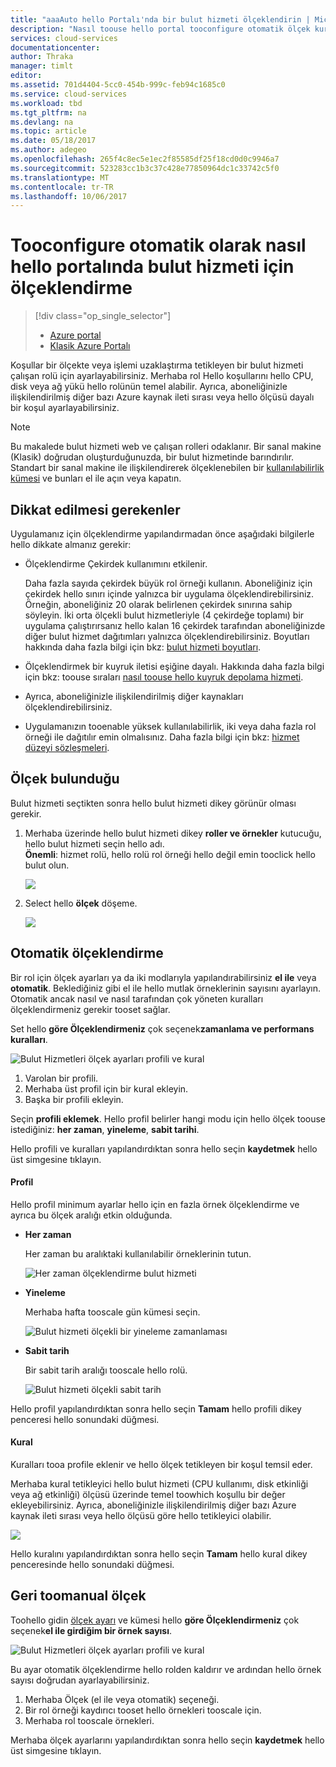 ```yaml
---
title: "aaaAuto hello Portalı'nda bir bulut hizmeti ölçeklendirin | Microsoft Docs"
description: "Nasıl toouse hello portal tooconfigure otomatik ölçek kuralı için bir bulut hizmeti web rolü veya Azure çalışan rolünde öğrenin."
services: cloud-services
documentationcenter: 
author: Thraka
manager: timlt
editor: 
ms.assetid: 701d4404-5cc0-454b-999c-feb94c1685c0
ms.service: cloud-services
ms.workload: tbd
ms.tgt_pltfrm: na
ms.devlang: na
ms.topic: article
ms.date: 05/18/2017
ms.author: adegeo
ms.openlocfilehash: 265f4c8ec5e1ec2f85585df25f18cd0d0c9946a7
ms.sourcegitcommit: 523283cc1b3c37c428e77850964dc1c33742c5f0
ms.translationtype: MT
ms.contentlocale: tr-TR
ms.lasthandoff: 10/06/2017
---
```

# <a name="how-tooconfigure-auto-scaling-for-a-cloud-service-in-hello-portal"></a>Tooconfigure otomatik olarak nasıl hello portalında bulut hizmeti için ölçeklendirme
> [!div class="op_single_selector"]
> * [Azure portal](cloud-services-how-to-scale-portal.md)
> * [Klasik Azure Portalı](cloud-services-how-to-scale.md)

Koşullar bir ölçekte veya işlemi uzaklaştırma tetikleyen bir bulut hizmeti çalışan rolü için ayarlayabilirsiniz. Merhaba rol Hello koşullarını hello CPU, disk veya ağ yükü hello rolünün temel alabilir. Ayrıca, aboneliğinizle ilişkilendirilmiş diğer bazı Azure kaynak ileti sırası veya hello ölçüsü dayalı bir koşul ayarlayabilirsiniz.

> [!NOTE]
> Bu makalede bulut hizmeti web ve çalışan rolleri odaklanır. Bir sanal makine (Klasik) doğrudan oluşturduğunuzda, bir bulut hizmetinde barındırılır. Standart bir sanal makine ile ilişkilendirerek ölçeklenebilen bir [kullanılabilirlik kümesi](../virtual-machines/windows/classic/configure-availability.md?toc=%2fazure%2fvirtual-machines%2fwindows%2fclassic%2ftoc.json) ve bunları el ile açın veya kapatın.

## <a name="considerations"></a>Dikkat edilmesi gerekenler
Uygulamanız için ölçeklendirme yapılandırmadan önce aşağıdaki bilgilerle hello dikkate almanız gerekir:

* Ölçeklendirme Çekirdek kullanımını etkilenir.

    Daha fazla sayıda çekirdek büyük rol örneği kullanın. Aboneliğiniz için çekirdek hello sınırı içinde yalnızca bir uygulama ölçeklendirebilirsiniz. Örneğin, aboneliğiniz 20 olarak belirlenen çekirdek sınırına sahip söyleyin. İki orta ölçekli bulut hizmetleriyle (4 çekirdeğe toplamı) bir uygulama çalıştırırsanız hello kalan 16 çekirdek tarafından aboneliğinizde diğer bulut hizmet dağıtımları yalnızca ölçeklendirebilirsiniz. Boyutları hakkında daha fazla bilgi için bkz: [bulut hizmeti boyutları](cloud-services-sizes-specs.md).

* Ölçeklendirmek bir kuyruk iletisi eşiğine dayalı. Hakkında daha fazla bilgi için bkz: toouse sıraları [nasıl toouse hello kuyruk depolama hizmeti](../storage/queues/storage-dotnet-how-to-use-queues.md).

* Ayrıca, aboneliğinizle ilişkilendirilmiş diğer kaynakları ölçeklendirebilirsiniz.

* Uygulamanızın tooenable yüksek kullanılabilirlik, iki veya daha fazla rol örneği ile dağıtılır emin olmalısınız. Daha fazla bilgi için bkz: [hizmet düzeyi sözleşmeleri](https://azure.microsoft.com/support/legal/sla/).


## <a name="where-scale-is-located"></a>Ölçek bulunduğu
Bulut hizmeti seçtikten sonra hello bulut hizmeti dikey görünür olması gerekir.

1. Merhaba üzerinde hello bulut hizmeti dikey **roller ve örnekler** kutucuğu, hello bulut hizmeti seçin hello adı.   
   **Önemli**: hizmet rolü, hello rolü rol örneği hello değil emin tooclick hello bulut olun.

    ![](./media/cloud-services-how-to-scale-portal/roles-instances.png)
2. Select hello **ölçek** döşeme.

    ![](./media/cloud-services-how-to-scale-portal/scale-tile.png)

## <a name="automatic-scale"></a>Otomatik ölçeklendirme
Bir rol için ölçek ayarları ya da iki modlarıyla yapılandırabilirsiniz **el ile** veya **otomatik**. Beklediğiniz gibi el ile hello mutlak örneklerinin sayısını ayarlayın. Otomatik ancak nasıl ve nasıl tarafından çok yöneten kuralları ölçeklendirmeniz gerekir tooset sağlar.

Set hello **göre Ölçeklendirmeniz** çok seçenek**zamanlama ve performans kuralları**.

![Bulut Hizmetleri ölçek ayarları profili ve kural](./media/cloud-services-how-to-scale-portal/schedule-basics.png)

1. Varolan bir profili.
2. Merhaba üst profil için bir kural ekleyin.
3. Başka bir profili ekleyin.

Seçin **profili eklemek**. Hello profil belirler hangi modu için hello ölçek toouse istediğiniz: **her zaman**, **yineleme**, **sabit tarihi**.

Hello profili ve kuralları yapılandırdıktan sonra hello seçin **kaydetmek** hello üst simgesine tıklayın.

#### <a name="profile"></a>Profil
Hello profil minimum ayarlar hello için en fazla örnek ölçeklendirme ve ayrıca bu ölçek aralığı etkin olduğunda.

* **Her zaman**

    Her zaman bu aralıktaki kullanılabilir örneklerinin tutun.  

    ![Her zaman ölçeklendirme bulut hizmeti](./media/cloud-services-how-to-scale-portal/select-always.png)
* **Yineleme**

    Merhaba hafta tooscale gün kümesi seçin.

    ![Bulut hizmeti ölçekli bir yineleme zamanlaması](./media/cloud-services-how-to-scale-portal/select-recurrence.png)
* **Sabit tarih**

    Bir sabit tarih aralığı tooscale hello rolü.

    ![Bulut hizmeti ölçekli sabit tarih](./media/cloud-services-how-to-scale-portal/select-fixed.png)

Hello profil yapılandırdıktan sonra hello seçin **Tamam** hello profili dikey penceresi hello sonundaki düğmesi.

#### <a name="rule"></a>Kural
Kuralları tooa profile eklenir ve hello ölçek tetikleyen bir koşul temsil eder.

Merhaba kural tetikleyici hello bulut hizmeti (CPU kullanımı, disk etkinliği veya ağ etkinliği) ölçüsü üzerinde temel toowhich koşullu bir değer ekleyebilirsiniz. Ayrıca, aboneliğinizle ilişkilendirilmiş diğer bazı Azure kaynak ileti sırası veya hello ölçüsü göre hello tetikleyici olabilir.

![](./media/cloud-services-how-to-scale-portal/rule-settings.png)

Hello kuralını yapılandırdıktan sonra hello seçin **Tamam** hello kural dikey penceresinde hello sonundaki düğmesi.

## <a name="back-toomanual-scale"></a>Geri toomanual ölçek
Toohello gidin [ölçek ayarı](#where-scale-is-located) ve kümesi hello **göre Ölçeklendirmeniz** çok seçenek**el ile girdiğim bir örnek sayısı**.

![Bulut Hizmetleri ölçek ayarları profili ve kural](./media/cloud-services-how-to-scale-portal/manual-basics.png)

Bu ayar otomatik ölçeklendirme hello rolden kaldırır ve ardından hello örnek sayısı doğrudan ayarlayabilirsiniz.

1. Merhaba Ölçek (el ile veya otomatik) seçeneği.
2. Bir rol örneği kaydırıcı tooset hello örnekleri tooscale için.
3. Merhaba rol tooscale örnekleri.

Merhaba ölçek ayarlarını yapılandırdıktan sonra hello seçin **kaydetmek** hello üst simgesine tıklayın.
